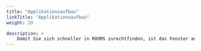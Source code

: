 ```yaml
---
title: "Applikationsaufbau"
linkTitle: "Applikationsaufbau"
weight: 20

description: >
    Damit Sie sich schneller in ROOMS zurechtfinden, ist das Fenster auf jeder Seite gleich aufgebaut. Die Ansicht ist in drei Bereich aufgeteilt und so angeordnet, dass ein effizientes und reibungsloses Arbeiten möglich ist. Detaillierte Angaben dazu finden Sie in den folgenden Unterkapiteln.
---
```


<!-- Bild Applikationsaufbau mit Beschriftung Kopfbereich, Sidepanel und Anzeigenbereich -->